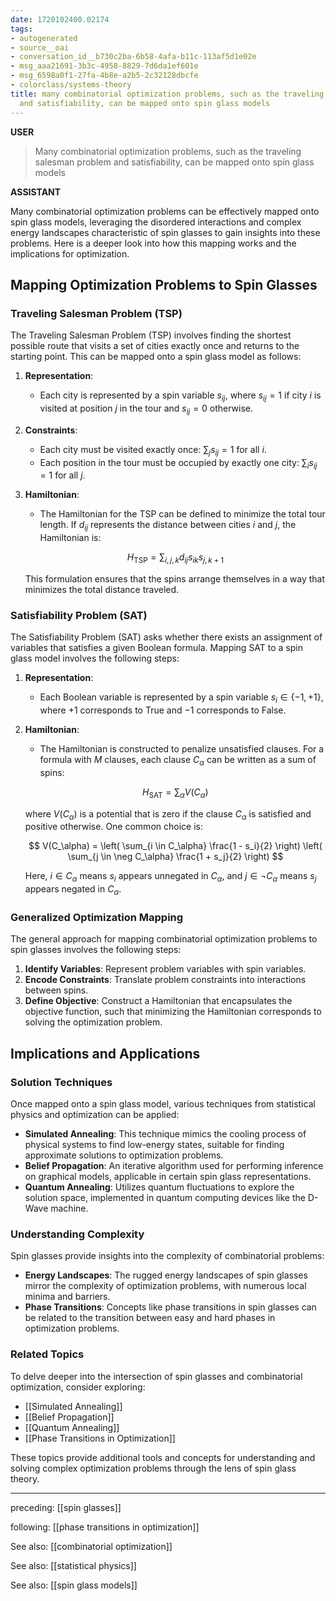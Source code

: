```yaml
---
date: 1720102400.02174
tags:
- autogenerated
- source__oai
- conversation_id__b730c2ba-6b58-4afa-b11c-113af5d1e02e
- msg_aaa21691-3b3c-4958-8829-7d6da1ef601e
- msg_6598a0f1-27fa-4b8e-a2b5-2c32128dbcfe
- colorclass/systems-theory
title: many combinatorial optimization problems, such as the traveling salesman problem
  and satisfiability, can be mapped onto spin glass models
---
```


**USER**

> Many combinatorial optimization problems, such as the traveling salesman problem and satisfiability, can be mapped onto spin glass models


**ASSISTANT**

Many combinatorial optimization problems can be effectively mapped onto spin glass models, leveraging the disordered interactions and complex energy landscapes characteristic of spin glasses to gain insights into these problems. Here is a deeper look into how this mapping works and the implications for optimization.

## Mapping Optimization Problems to Spin Glasses

### Traveling Salesman Problem (TSP)

The Traveling Salesman Problem (TSP) involves finding the shortest possible route that visits a set of cities exactly once and returns to the starting point. This can be mapped onto a spin glass model as follows:

1. **Representation**:
    - Each city is represented by a spin variable $s_{ij}$, where $s_{ij} = 1$ if city $i$ is visited at position $j$ in the tour and $s_{ij} = 0$ otherwise.
    
2. **Constraints**:
    - Each city must be visited exactly once: $\sum_{j} s_{ij} = 1$ for all $i$.
    - Each position in the tour must be occupied by exactly one city: $\sum_{i} s_{ij} = 1$ for all $j$.
    
3. **Hamiltonian**:
    - The Hamiltonian for the TSP can be defined to minimize the total tour length. If $d_{ij}$ represents the distance between cities $i$ and $j$, the Hamiltonian is:
    
    $$
    H_{\text{TSP}} = \sum_{i,j,k} d_{ij} s_{ik} s_{j,k+1}
    $$

    This formulation ensures that the spins arrange themselves in a way that minimizes the total distance traveled.

### Satisfiability Problem (SAT)

The Satisfiability Problem (SAT) asks whether there exists an assignment of variables that satisfies a given Boolean formula. Mapping SAT to a spin glass model involves the following steps:

1. **Representation**:
    - Each Boolean variable is represented by a spin variable $s_i \in \{-1, +1\}$, where $+1$ corresponds to True and $-1$ corresponds to False.
    
2. **Hamiltonian**:
    - The Hamiltonian is constructed to penalize unsatisfied clauses. For a formula with $M$ clauses, each clause $C_\alpha$ can be written as a sum of spins:
    
    $$
    H_{\text{SAT}} = \sum_{\alpha} V(C_\alpha)
    $$
    
    where $V(C_\alpha)$ is a potential that is zero if the clause $C_\alpha$ is satisfied and positive otherwise. One common choice is:
    
    $$
    V(C_\alpha) = \left( \sum_{i \in C_\alpha} \frac{1 - s_i}{2} \right) \left( \sum_{j \in \neg C_\alpha} \frac{1 + s_j}{2} \right)
    $$
    
    Here, $i \in C_\alpha$ means $s_i$ appears unnegated in $C_\alpha$, and $j \in \neg C_\alpha$ means $s_j$ appears negated in $C_\alpha$.

### Generalized Optimization Mapping

The general approach for mapping combinatorial optimization problems to spin glasses involves the following steps:

1. **Identify Variables**: Represent problem variables with spin variables.
2. **Encode Constraints**: Translate problem constraints into interactions between spins.
3. **Define Objective**: Construct a Hamiltonian that encapsulates the objective function, such that minimizing the Hamiltonian corresponds to solving the optimization problem.

## Implications and Applications

### Solution Techniques

Once mapped onto a spin glass model, various techniques from statistical physics and optimization can be applied:

- **Simulated Annealing**: This technique mimics the cooling process of physical systems to find low-energy states, suitable for finding approximate solutions to optimization problems.
- **Belief Propagation**: An iterative algorithm used for performing inference on graphical models, applicable in certain spin glass representations.
- **Quantum Annealing**: Utilizes quantum fluctuations to explore the solution space, implemented in quantum computing devices like the D-Wave machine.

### Understanding Complexity

Spin glasses provide insights into the complexity of combinatorial problems:

- **Energy Landscapes**: The rugged energy landscapes of spin glasses mirror the complexity of optimization problems, with numerous local minima and barriers.
- **Phase Transitions**: Concepts like phase transitions in spin glasses can be related to the transition between easy and hard phases in optimization problems.

### Related Topics

To delve deeper into the intersection of spin glasses and combinatorial optimization, consider exploring:

- [[Simulated Annealing]]
- [[Belief Propagation]]
- [[Quantum Annealing]]
- [[Phase Transitions in Optimization]]

These topics provide additional tools and concepts for understanding and solving complex optimization problems through the lens of spin glass theory.


---

preceding: [[spin glasses]]  


following: [[phase transitions in optimization]]

See also: [[combinatorial optimization]]


See also: [[statistical physics]]


See also: [[spin glass models]]